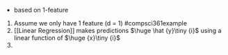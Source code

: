 - based on 1-feature

1. Assume we only have 1 feature (d = 1)
		#compsci361example 
2. [[Linear Regression]] makes predictions $\huge \hat {y}\tiny {i}$ using a linear function of $\huge {x}\tiny {i}$ 
3. 